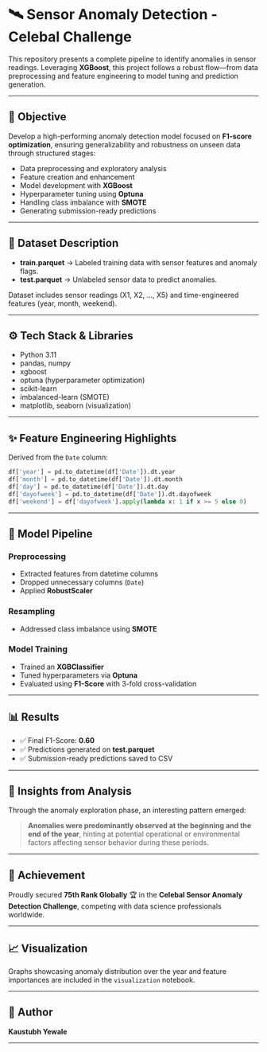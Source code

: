 
# 🛰️ Sensor Anomaly Detection - Celebal Challenge

This repository presents a complete pipeline to identify anomalies in sensor readings. Leveraging **XGBoost**, this project follows a robust flow—from data preprocessing and feature engineering to model tuning and prediction generation.

---

## 🎯 Objective

Develop a high-performing anomaly detection model focused on **F1-score optimization**, ensuring generalizability and robustness on unseen data through structured stages:

- Data preprocessing and exploratory analysis
- Feature creation and enhancement
- Model development with **XGBoost**
- Hyperparameter tuning using **Optuna**
- Handling class imbalance with **SMOTE**
- Generating submission-ready predictions

---

## 📂 Dataset Description

- **train.parquet** → Labeled training data with sensor features and anomaly flags.
- **test.parquet** → Unlabeled sensor data to predict anomalies.

Dataset includes sensor readings (X1, X2, ..., X5) and time-engineered features (year, month, weekend).

---

## ⚙️ Tech Stack & Libraries

- Python 3.11
- pandas, numpy
- xgboost
- optuna (hyperparameter optimization)
- scikit-learn
- imbalanced-learn (SMOTE)
- matplotlib, seaborn (visualization)

---

## ✨ Feature Engineering Highlights

Derived from the `Date` column:

```python
df['year'] = pd.to_datetime(df['Date']).dt.year
df['month'] = pd.to_datetime(df['Date']).dt.month
df['day'] = pd.to_datetime(df['Date']).dt.day
df['dayofweek'] = pd.to_datetime(df['Date']).dt.dayofweek
df['weekend'] = df['dayofweek'].apply(lambda x: 1 if x >= 5 else 0)
```

---

## 🚀 Model Pipeline

### Preprocessing
- Extracted features from datetime columns
- Dropped unnecessary columns (`Date`)
- Applied **RobustScaler**

### Resampling
- Addressed class imbalance using **SMOTE**

### Model Training
- Trained an **XGBClassifier**
- Tuned hyperparameters via **Optuna**
- Evaluated using **F1-Score** with 3-fold cross-validation

---

## 📊 Results

- ✅ Final F1-Score: **0.60**
- ✅ Predictions generated on **test.parquet**
- ✅ Submission-ready predictions saved to CSV

---

## 🔎 Insights from Analysis

Through the anomaly exploration phase, an interesting pattern emerged:
> **Anomalies were predominantly observed at the beginning and the end of the year**, hinting at potential operational or environmental factors affecting sensor behavior during these periods.

---

## 🏅 Achievement

Proudly secured **75th Rank Globally** 🏆 in the **Celebal Sensor Anomaly Detection Challenge**, competing with data science professionals worldwide.

---

## 📈 Visualization

Graphs showcasing anomaly distribution over the year and feature importances are included in the `visualization` notebook.

---

## 💼 Author

**Kaustubh Yewale**

---
